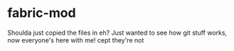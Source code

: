# fabric-mod

Shoulda just copied the files in eh? Just wanted to see how git stuff works, now everyone's here with me! cept they're not
